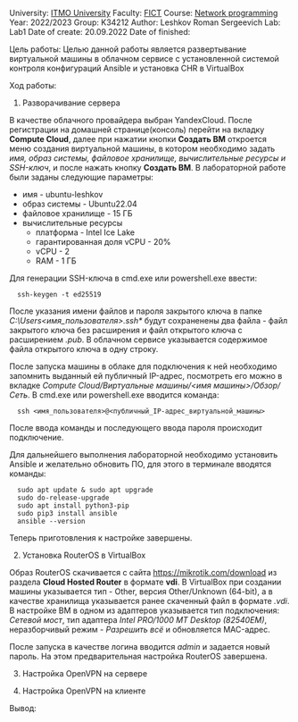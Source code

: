 University: [ITMO University](https://itmo.ru/ru/)
Faculty: [FICT](https://fict.itmo.ru)
Course: [Network programming](https://github.com/itmo-ict-faculty/network-programming)
Year: 2022/2023
Group: K34212
Author: Leshkov Roman Sergeevich
Lab: Lab1
Date of create: 20.09.2022
Date of finished: 

Цель работы: 
Целью данной работы является развертывание виртуальной машины в облачном сервисе с установленной системой контроля конфигураций Ansible и установка CHR в VirtualBox

Ход работы:
1. Разворачивание сервера

  В качестве облачного провайдера выбран YandexCloud. После регистрации на домашней странице(консоль) перейти на вкладку **Compute Cloud**, далее при нажатии кнопки **Создать ВМ** откроется меню создания виртуальной машины, в котором необходимо задать *имя, образ системы, файловое хранилище, вычислительные ресурсы и SSH-ключ*, и после нажать кнопку **Создать ВМ**. 
  В лабораторной работе были заданы следующие параметры: 
  - имя - ubuntu-leshkov
  - образ системы - Ubuntu22.04
  - файловое хранилище - 15 ГБ
  - вычислительные ресурсы
    - платформа - Intel Ice Lake
    - гарантированная доля vCPU - 20%
    - vCPU - 2
    - RAM - 1 ГБ
    
  Для генерации SSH-ключа в cmd.exe или powershell.exe ввести:
  
      ssh-keygen -t ed25519
      
  После указания имени файлов и пароля закрытого ключа в папке *C:\Users\<имя_пользователя>\.ssh\** будут сохраненены два файла - файл закрытого ключа без расширения и файл открытого ключа с расширением *.pub*. В облачном сервисе указывается содержимое файла открытого ключа в одну строку.
  
  После запуска машины в облаке для подключения к ней необходимо запомнить выданный ей публичный IP-адрес, посмотреть его можно в вкладке *Compute Cloud/Виртуальные машины/<имя машины>/Обзор/Сеть*. В cmd.exe или powershell.exe вводится команда:
  
      ssh <имя_пользователя>@<публичный_IP-адрес_виртуальной_машины>
      
  После ввода команды и последующего ввода пароля происходит подключение.
  
  Для дальнейшего выполнения лабораторной необходимо установить Ansible и желательно обновить ПО, для этого в терминале вводятся команды:
  
      sudo apt update & sudo apt upgrade
      sudo do-release-upgrade
      sudo apt install python3-pip
      sudo pip3 install ansible
      ansible --version
      
  Теперь приготовления к настройке завершены.
  
2. Установка RouterOS в VirtualBox

  Образ RouterOS скачивается с сайта https://mikrotik.com/download из раздела **Cloud Hosted Router** в формате **vdi**. В VirtualBox при создании машины указывается тип - Other, версия Other/Unknown (64-bit), а в качестве хранилища указывается ранее скаченный файл в формате *.vdi*. В настройке ВМ в одном из адаптеров указывается тип подключения: *Сетевой мост*, тип адаптера *Intel PRO/1000 MT Desktop (82540EM)*, неразборчивый режим - *Разрешить всё* и обновляется MAC-адрес.
  
  После запуска в качестве логина вводится *admin* и задается новый пароль. На этом предварительная настройка RouterOS завершена.
  
3. Настройка OpenVPN на сервере



6. Настройка OpenVPN на клиенте

Вывод:
